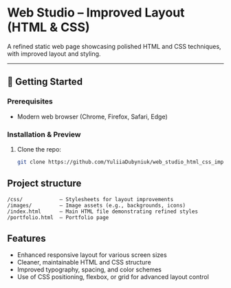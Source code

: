 # Web Studio – Improved Layout (HTML & CSS)

A refined static web page showcasing polished HTML and CSS techniques, with improved layout and styling.

---

## 🚀 Getting Started

### Prerequisites
- Modern web browser (Chrome, Firefox, Safari, Edge)

### Installation & Preview
1. Clone the repo:
   ```bash
   git clone https://github.com/YuliiaDubyniuk/web_studio_html_css_improved.git
## Project structure
```
/css/            — Stylesheets for layout improvements
/images/         — Image assets (e.g., backgrounds, icons)
/index.html      — Main HTML file demonstrating refined styles
/portfolio.html  — Portfolio page
```

## Features
- Enhanced responsive layout for various screen sizes
- Cleaner, maintainable HTML and CSS structure
- Improved typography, spacing, and color schemes
- Use of CSS positioning, flexbox, or grid for advanced layout control
